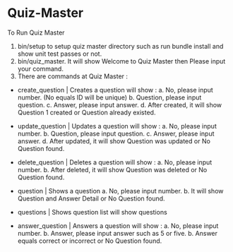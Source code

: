 # Quiz-Master

To Run Quiz Master

1. bin/setup to setup quiz master directory such as run bundle install and show unit test passes or not.
2. bin/quiz_master. It will show Welcome to Quiz Master then Please input your command.
3. There are commands at Quiz Master :
- create_question | Creates a question will show :
    a. No, please input number. (No equals ID will be unique)
    b. Question, please input question.
    c. Answer, please input answer.
    d. After created, it will show Question 1 created or Question already existed.

- update_question | Updates a question will show :
    a. No, please input number.
    b. Question, please input question.
    c. Answer, please input answer.
    d. After updated, it will show Question was updated or No Question found.

- delete_question | Deletes a question will show :
    a. No, please input number.
    b. After deleted, it will show Question was deleted or No Question found.

- question | Shows a question
    a. No, please input number.
    b. It will show Question and Answer Detail or No Question found.

- questions | Shows question list will show questions

- answer_question | Answers a question will show :
    a. No, please input number.
    b. Answer, please input answer such as 5 or five.
    b. Answer equals correct or incorrect or No Question found.
